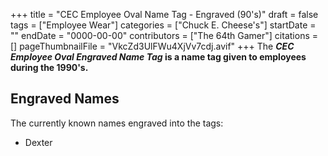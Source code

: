 +++
title = "CEC Employee Oval Name Tag - Engraved (90's)"
draft = false
tags = ["Employee Wear"]
categories = ["Chuck E. Cheese's"]
startDate = ""
endDate = "0000-00-00"
contributors = ["The 64th Gamer"]
citations = []
pageThumbnailFile = "VkcZd3UlFWu4XjVv7cdj.avif"
+++
The ***CEC Employee Oval Engraved Name Tag* is a name tag given to employees during the 1990's.**

## Engraved Names

The currently known names engraved into the tags:

- Dexter
